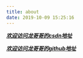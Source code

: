 ```yaml
---
title: about
date: 2019-10-09 15:25:16
---
```

***[欢迎访问龙哥哥的csdn地址](https://blog.csdn.net/longgege001)***

***[欢迎访问龙哥哥的github地址](https://github.com/XiangXiaolong007)***
